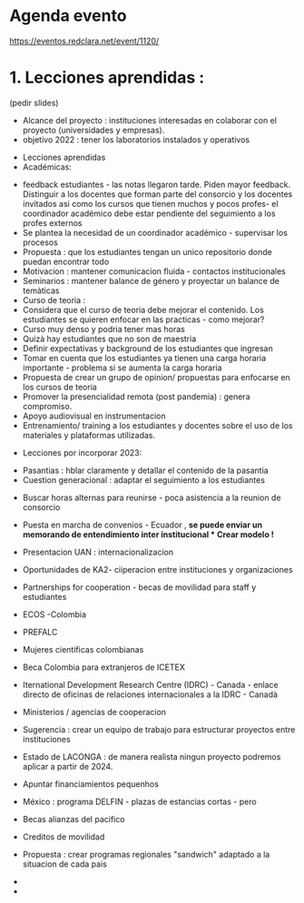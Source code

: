 # Agenda evento

https://eventos.redclara.net/event/1120/

# 1. Lecciones aprendidas :

(pedir slides)

- Alcance del proyecto : instituciones interesadas en colaborar con el proyecto (universidades y empresas).
- objetivo 2022 : tener los laboratorios instalados y operativos

* Lecciones aprendidas
* Académicas: 
- feedback estudiantes - las notas llegaron tarde. Piden mayor feedback. Distinguir a los docentes que forman parte del consorcio y los docentes invitados asi como los cursos que tienen muchos y pocos profes- el coordinador académico debe estar pendiente del seguimiento a los profes externos
- Se plantea la necesidad de un coordinador académico - supervisar los procesos
- Propuesta : que los estudiantes tengan un unico repositorio donde puedan encontrar todo
- Motivacion : mantener comunicacion fluida - contactos institucionales
- Seminarios : mantener balance de género y proyectar un balance de temàticas
- Curso de teoria : 
-   Considera que el curso de teoria debe mejorar el contenido. Los estudiantes se quieren enfocar en las practicas - como mejorar?
-   Curso muy denso y podria tener mas horas
-   Quizà hay estudiantes que no son de maestria
-   Definir expectativas y background de los estudiantes que ingresan
-   Tomar en cuenta que los estudiantes ya tienen una carga horaria importante - problema si se aumenta la carga horaria
-   Propuesta de crear un grupo de opinion/ propuestas para enfocarse en los cursos de teoria
-   Promover la presencialidad remota (post pandemia) : genera compromiso.
- Apoyo audiovisual en instrumentacion
- Entrenamiento/ training a los estudiantes y docentes sobre el uso de los materiales y plataformas utilizadas.
* Lecciones por incorporar 2023:
 -  Pasantias : hblar claramente y detallar el contenido de la pasantia
 -  Cuestion generacional : adaptar el seguimiento a los estudiantes
* Buscar horas alternas para reunirse - poca asistencia a la reunion de consorcio
* Puesta en marcha de convenios - Ecuador , 
**se puede enviar un memorando de entendimiento inter institucional * Crear modelo !**


* Presentacion UAN : internacionalizacion
*   Oportunidades de KA2- ciiperacion entre instituciones y organizaciones
*   Partnerships for cooperation - becas de movilidad para staff y estudiantes
*   ECOS -Colombia
*   PREFALC
*   Mujeres cientificas colombianas
*   Beca Colombia para extranjeros de ICETEX
*   Iternational Development Research Centre (IDRC) - Canada - enlace directo de oficinas de relaciones internacionales a la IDRC - Canadà
*   Ministerios / agencias de cooperacion
*   Sugerencia : crear un equipo de trabajo para estructurar proyectos entre instituciones
*   Estado de LACONGA : de manera realista ningun proyecto podremos aplicar a partir de 2024.
*   Apuntar financiamientos pequenhos
*   México : programa DELFIN - plazas de estancias cortas - pero 
*   Becas alianzas del pacifico
*   Creditos de movilidad

* Propuesta : crear programas regionales "sandwich" adaptado a la situacion de cada pais
* 
*   
